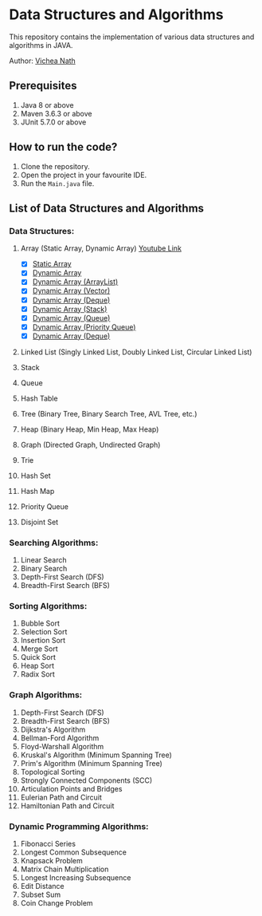 # Data Structures and Algorithms

This repository contains the implementation of various data structures and algorithms in JAVA.

Author: [Vichea Nath](
https://www.linkedin.com/in/vicheanath/)

## Prerequisites

1. Java 8 or above
2. Maven 3.6.3 or above
3. JUnit 5.7.0 or above

## How to run the code?

1. Clone the repository.
2. Open the project in your favourite IDE.
3. Run the `Main.java` file.

## List of Data Structures and Algorithms
### Data Structures:
1. Array (Static Array, Dynamic Array) [Youtube Link](https://www.youtube.com/watch?v=HdFG8L1sajw&list=PLI1t_8YX-Apv-UiRlnZwqqrRT8D1RhriX&index=2&t=0s)

    - [x] [Static Array](src/main/java/com/vichean/array/StaticArray.java)
    - [x] [Dynamic Array](src/main/java/com/vichean/array/DynamicArray.java)
    - [x] [Dynamic Array (ArrayList)](src/main/java/com/vichean/array/DynamicArray.java)
    - [x] [Dynamic Array (Vector)](src/main/java/com/vichean/array/DynamicArray.java)
    - [x] [Dynamic Array (Deque)](src/main/java/com/vichean/array/DynamicArray.java)
    - [x] [Dynamic Array (Stack)](src/main/java/com/vichean/array/DynamicArray.java)
    - [x] [Dynamic Array (Queue)](src/main/java/com/vichean/array/DynamicArray.java)
    - [x] [Dynamic Array (Priority Queue)](src/main/java/com/vichean/array/DynamicArray.java)
    - [x] [Dynamic Array (Deque)](src/main/java/com/vichean/array/DynamicArray.java)
    
2. Linked List (Singly Linked List, Doubly Linked List, Circular Linked List)
3. Stack
4. Queue
5. Hash Table
6. Tree (Binary Tree, Binary Search Tree, AVL Tree, etc.)
7. Heap (Binary Heap, Min Heap, Max Heap)
8. Graph (Directed Graph, Undirected Graph)
9. Trie
10. Hash Set
11. Hash Map
12. Priority Queue
13. Disjoint Set

### Searching Algorithms:
1. Linear Search
2. Binary Search
3. Depth-First Search (DFS)
4. Breadth-First Search (BFS)

### Sorting Algorithms:
1. Bubble Sort
2. Selection Sort
3. Insertion Sort
4. Merge Sort
5. Quick Sort
6. Heap Sort
7. Radix Sort

### Graph Algorithms:
1. Depth-First Search (DFS)
2. Breadth-First Search (BFS)
3. Dijkstra's Algorithm
4. Bellman-Ford Algorithm
5. Floyd-Warshall Algorithm
6. Kruskal's Algorithm (Minimum Spanning Tree)
7. Prim's Algorithm (Minimum Spanning Tree)
8. Topological Sorting
9. Strongly Connected Components (SCC)
10. Articulation Points and Bridges
11. Eulerian Path and Circuit
12. Hamiltonian Path and Circuit

### Dynamic Programming Algorithms:
1. Fibonacci Series
2. Longest Common Subsequence
3. Knapsack Problem
4. Matrix Chain Multiplication
5. Longest Increasing Subsequence
6. Edit Distance
7. Subset Sum
8. Coin Change Problem
